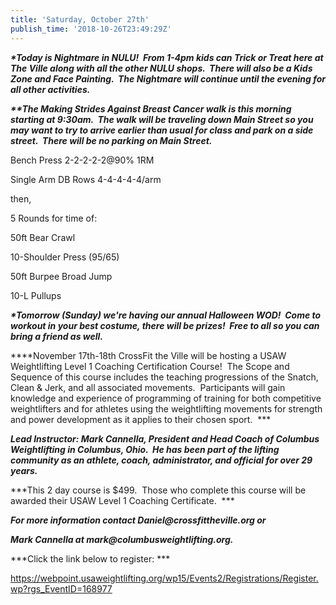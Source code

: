 ```yaml
---
title: 'Saturday, October 27th'
publish_time: '2018-10-26T23:49:29Z'
---
```


***\*Today is Nightmare in NULU!  From 1-4pm kids can Trick or Treat
here at The Ville along with all the other NULU shops.  There will also
be a Kids Zone and Face Painting.  The Nightmare will continue until the
evening for all other activities.***

***\*\*The Making Strides Against Breast Cancer walk is this morning
starting at 9:30am.  The walk will be traveling down Main Street so you
may want to try to arrive earlier than usual for class and park on a
side street.  There will be no parking on Main Street.***

Bench Press 2-2-2-2-2\@90% 1RM

Single Arm DB Rows 4-4-4-4-4/arm

then,

5 Rounds for time of:

50ft Bear Crawl

10-Shoulder Press (95/65)

50ft Burpee Broad Jump

10-L Pullups

***\*Tomorrow (Sunday) we're having our annual Halloween WOD!  Come to
workout in your best costume, there will be prizes!  Free to all so you
can bring a friend as well.***

***\*November 17th-18th CrossFit the Ville will be hosting a USAW
Weightlifting Level 1 Coaching Certification Course!  The Scope and
Sequence of this course includes the teaching progressions of the
Snatch, Clean & Jerk, and all associated movements.  Participants will
gain knowledge and experience of programming of training for both
competitive weightlifters and for athletes using the weightlifting
movements for strength and power development as it applies to their
chosen sport.  ***

***Lead Instructor: Mark Cannella, President and Head Coach of Columbus
Weightlifting in Columbus, Ohio.  He has been part of the lifting
community as an athlete, coach, administrator, and official for over 29
years.***

***This 2 day course is \$499.  Those who complete this course will be
awarded their USAW Level 1 Coaching Certificate.  ***

***For more information contact Daniel\@crossfittheville.org or***

***Mark Cannella at mark\@columbusweightlifting.org.***

***Click the link below to register: ***

<https://webpoint.usaweightlifting.org/wp15/Events2/Registrations/Register.wp?rgs_EventID=168977>
